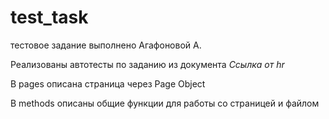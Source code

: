 # test_task
тестовое задание выполнено Агафоновой А.

Реализованы автотесты по заданию из документа *Ссылка от hr*

В pages описана страница через Page Object

В methods описаны общие функции для работы со страницей и файлом
